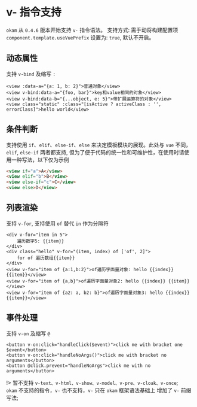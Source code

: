 # v- 指令支持

`okam` 从 `0.4.6` 版本开始支持 `v-` 指令语法。
支持方式: 需手动将构建配置项 `component.template.useVuePrefix` 设置为: `true`, 默认不开启。

## 动态属性
支持 `v-bind` 及缩写 `:`

```
<view :data-a="{a: 1, b: 2}">普通对象</view>
<view v-bind:data-a="{foo, bar}">key和value相同的对象</view>
<view v-bind:data-b="{...object, e: 5}">带扩展运算符的对象</view>
<view class="static" :class="[isActive ? activeClass : '', errorClass]">hello world</view>
```

## 条件判断

支持使用 `if`、`elif`、`else-if`、`else` 来决定模板模块的展现。此处与 `vue` 不同，`elif`, `else-if` 两者都支持,
但为了便于代码的统一性和可维护性，在使用时请使用一种写法，以下仅为示例

```html
<view if="a">A</view>
<view elif="b">B</view>
<view else-if="c">C</view>
<view else>D</view>
```

## 列表渲染

支持 `v-for`, 支持使用 `of` 替代 `in` 作为分隔符

```
<div v-for="item in 5">
    遍历数字5: {{item}}
</div>
<div class="hello" v-for="(item, index) of ['of', 2]">
    for of 遍历数组{{item}}
</div>
<view v-for="item of {a:1,b:2}">of遍历字面量对象: hello {{index}} {{item}}</view>
<view v-for="item of {a,b}">of遍历字面量对象2: hello {{index}} {{item}}</view>
<view v-for="item of {a2: a, b2: b}">of遍历字面量对象3: hello {{index}} {{item}}</view>
```

## 事件处理

支持 `v-on` 及缩写 `@`

```
<button v-on:click="handleClick($event)">click me with bracket one $event</button>
<button v-on:click="handleNoArgs()">click me with bracket no arguments</button>
<button @click.prevent="handleNoArgs">click me with no arguments</button>
```

!>  暂不支持 `v-text、v-html、v-show、v-model、v-pre、v-cloak、v-once`;<br>
    `okam` 不支持的指令，`v-` 也不支持，`v-` 只在 `okam` 框架语法基础上 增加了 `v-` 前缀写法;

